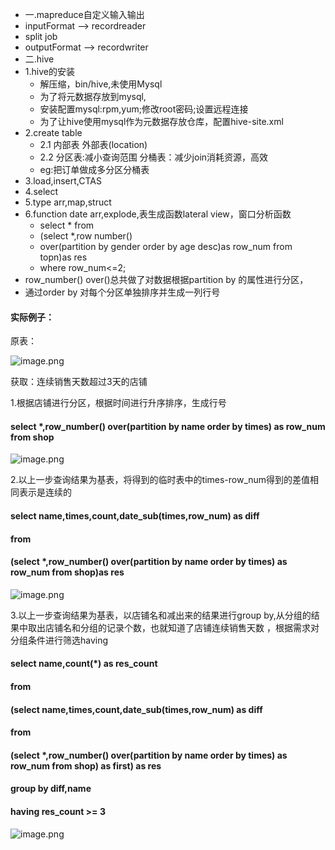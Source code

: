 * 一.mapreduce自定义输入输出
* inputFormat --> recordreader
* split job 
* outputFormat --> recordwriter
* 二.hive
* 1.hive的安装
	* 解压缩，bin/hive,未使用Mysql
	* 为了将元数据存放到mysql,
	* 安装配置mysql:rpm,yum;修改root密码;设置远程连接
	* 为了让hive使用mysql作为元数据存放仓库，配置hive-site.xml
* 2.create table
	* 2.1 内部表 外部表(location)
	* 2.2 分区表:减小查询范围 分桶表：减少join消耗资源，高效
	* eg:把订单做成多分区分桶表
* 3.load,insert,CTAS
* 4.select 	
* 5.type arr,map,struct
* 6.function date arr,explode,表生成函数lateral view，窗口分析函数
	* select * from 
	* (select *,row number()
	* over(partition by gender order by age desc)as row_num from topn)as res
	* where row_num<=2;
* row_number() over()总共做了对数据根据partition by 的属性进行分区，
* 通过order by 对每个分区单独排序并生成一列行号
#### 实际例子：
原表：

![image.png](https://upload-images.jianshu.io/upload_images/14466577-4dc8cc52dc6a961a.png?imageMogr2/auto-orient/strip%7CimageView2/2/w/1240)

获取：连续销售天数超过3天的店铺

1.根据店铺进行分区，根据时间进行升序排序，生成行号
#### select *,row_number() over(partition by name order by times) as row_num from shop

![image.png](https://upload-images.jianshu.io/upload_images/14466577-22434739c30914f2.png?imageMogr2/auto-orient/strip%7CimageView2/2/w/1240)

2.以上一步查询结果为基表，将得到的临时表中的times-row_num得到的差值相同表示是连续的
#### select name,times,count,date_sub(times,row_num) as diff
#### from
#### (select *,row_number() over(partition by name order by times) as row_num from shop)as res

![image.png](https://upload-images.jianshu.io/upload_images/14466577-ff8251ec457f23f3.png?imageMogr2/auto-orient/strip%7CimageView2/2/w/1240)

3.以上一步查询结果为基表，以店铺名和减出来的结果进行group by,从分组的结果中取出店铺名和分组的记录个数，也就知道了店铺连续销售天数
，根据需求对分组条件进行筛选having
#### select name,count(*) as res_count
#### from
#### (select name,times,count,date_sub(times,row_num) as diff
#### from
#### (select *,row_number() over(partition by name order by times) as row_num from shop) as first) as res
#### group by diff,name
#### having res_count >= 3

![image.png](https://upload-images.jianshu.io/upload_images/14466577-583ccbe0fbc3f93a.png?imageMogr2/auto-orient/strip%7CimageView2/2/w/1240)

